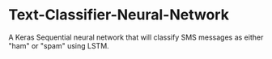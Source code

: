 # Text-Classifier-Neural-Network
A Keras Sequential neural network that will classify SMS messages as either "ham" or "spam" using LSTM.
